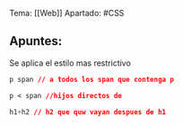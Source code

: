 Tema: [[Web]]
Apartado: #CSS

## Apuntes:

Se aplica el estilo mas restrictivo 


```css
p span // a todos los span que contenga p

p < span //hijos directos de 

h1+h2 // h2 que quw vayan despues de h1
```